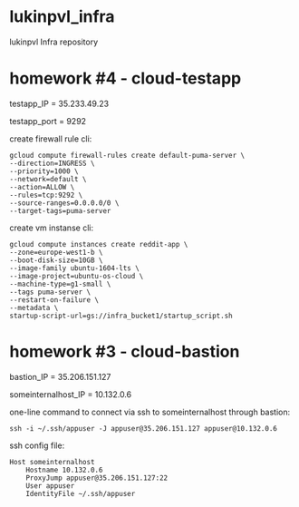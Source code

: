 # lukinpvl_infra
lukinpvl Infra repository

# homework #4 - cloud-testapp

testapp_IP = 35.233.49.23

testapp_port = 9292

create firewall rule cli:

    gcloud compute firewall-rules create default-puma-server \
    --direction=INGRESS \
    --priority=1000 \
    --network=default \
    --action=ALLOW \
    --rules=tcp:9292 \
    --source-ranges=0.0.0.0/0 \
    --target-tags=puma-server

create vm instanse cli:

    gcloud compute instances create reddit-app \
    --zone=europe-west1-b \
    --boot-disk-size=10GB \
    --image-family ubuntu-1604-lts \
    --image-project=ubuntu-os-cloud \
    --machine-type=g1-small \
    --tags puma-server \
    --restart-on-failure \
    --metadata \
    startup-script-url=gs://infra_bucket1/startup_script.sh

# homework #3 - cloud-bastion

bastion_IP = 35.206.151.127

someinternalhost_IP = 10.132.0.6

one-line command to connect via ssh to someinternalhost through bastion:

    ssh -i ~/.ssh/appuser -J appuser@35.206.151.127 appuser@10.132.0.6

ssh config file:

    Host someinternalhost
    	Hostname 10.132.0.6
    	ProxyJump appuser@35.206.151.127:22
    	User appuser
    	IdentityFile ~/.ssh/appuser
